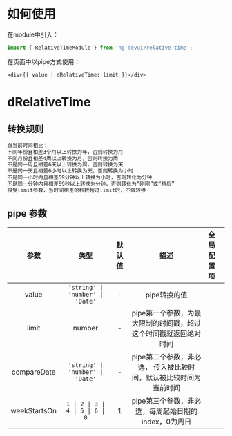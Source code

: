 # 如何使用

在module中引入：

```ts
import { RelativeTimeModule } from 'ng-devui/relative-time';
```
在页面中以pipe方式使用：
```
<div>{{ value | dRelativeTime: limit }}</div>
```

# dRelativeTime

## 转换规则
```javascript
跟当前时间相比：
不同年份且相差3个月以上转换为年，否则转换为月
不同月份且相差4周以上转换为月，否则转换为周
不是同一周且相差6天以上转换为周，否则转换为天
不是同一天且相差6小时以上转换为天，否则转换为小时
不是同一小时内且相差59分钟以上转换为小时，否则转化为分钟
不是同一分钟内且相差59秒以上转换为分钟，否则转化为“刚刚”或“稍后”
接受limit参数，当时间相差的秒数超过limit时，不做转换
```

## pipe 参数
|         参数         |        类型        |  默认值   | 描述                                                           |全局配置项| 
| :----------------: | :------------------: | :----------------: | :-----: | :------------------------------------------------------------- |
|       value        | `'string' \| 'number' \| 'Date'` | - |   pipe转换的值                                 |
|       limit        |  number |   -    | pipe第一个参数，为最大限制的时间戳，超过这个时间戳就返回绝对时间  |
|       compareDate  | `'string' \| 'number' \| 'Date'` | - | pipe第二个参数，非必选， 传入被比较时间，默认被比较时间为当前时间 |
|       weekStartsOn        |  `1 \| 2 \| 3 \| 4 \| 5 \| 6 \| 0` |   1    | pipe第三个参数，非必选，每周起始日期的index，0为周日  |
